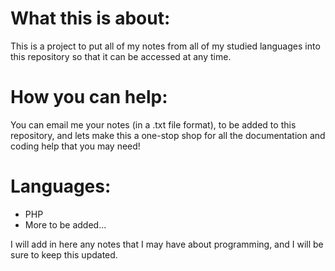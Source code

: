 # **What this is about:**

 This is a project to put all of my notes from all of my studied languages into this repository so that it can be accessed at any time. 

# **How you can help:**

You can email me your notes (in a .txt file format), to be added to this repository, and lets make this a one-stop shop for all the documentation and coding help that you may need!

# **Languages:**

* PHP
* More to be added...


I will add in here any notes that I may have about programming, and I will be sure to keep this updated.

